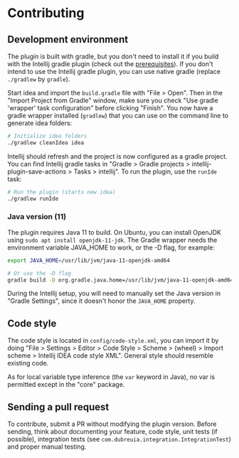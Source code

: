 # Contributing

## Development environment

The plugin is built with gradle, but you don't need to install it if you build with the Intellij gradle plugin
(check out the [prerequisites](https://www.jetbrains.org/intellij/sdk/docs/tutorials/build_system/prerequisites.html)).
If you don't intend to use the Intellij gradle plugin, you can use native gradle (replace `./gradlew` by `gradle`).

Start idea and import the `build.gradle` file with "File > Open". Then in the "Import Project from Gradle" window,
make sure you check "Use gradle 'wrapper' task configuration" before clicking "Finish". You now have a gradle wrapper
installed (`gradlew`) that you can use on the command line to generate idea folders:

```bash
# Initialize idea folders
./gradlew cleanIdea idea
```

Intellij should refresh and the project is now configured as a gradle project. You can find Intellij gradle tasks in
"Gradle > Gradle projects > intellij-plugin-save-actions > Tasks > intellij". To run the plugin, use the `runIde` task:

```bash
# Run the plugin (starts new idea)
./gradlew runIde
```

### Java version (11)

The plugin requires Java 11 to build. On Ubuntu, you can install OpenJDK using `sudo apt install openjdk-11-jdk`. The
Gradle wrapper needs the environment variable JAVA_HOME to work, or the -D flag, for example:

```bash
export JAVA_HOME=/usr/lib/jvm/java-11-openjdk-amd64

# Or use the -D flag
gradle build -D org.gradle.java.home=/usr/lib/jvm/java-11-openjdk-amd64
```

During the Intellij setup, you will need to manually set the Java version in "Gradle Settings", since it doesn't honor
the `JAVA_HOME` property.

## Code style

The code style is located in `config/code-style.xml`, you can import it by doing
"File > Settings > Editor > Code Style > Scheme > (wheel) > Import scheme > Intellij IDEA code style XML".
General style should resemble existing code.

As for local variable type inference (the `var` keyword in Java), no var is permitted except in the "core" package.

## Sending a pull request

To contribute, submit a PR without modifying the plugin version. Before sending, think about documenting your feature,
code style, unit tests (if possible), integration tests (see `com.dubreuia.integration.IntegrationTest`) and proper
manual testing.
